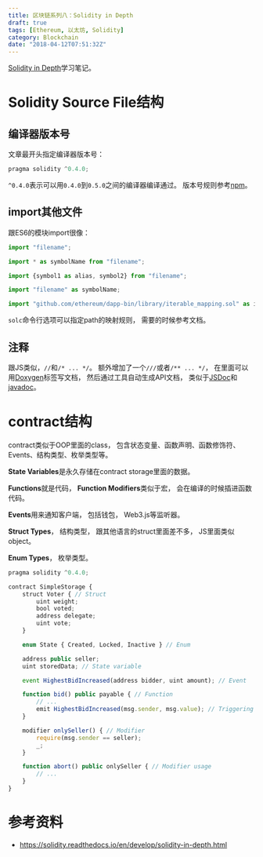 ```yaml
---
title: 区块链系列八：Solidity in Depth
draft: true
tags: [Ethereum, 以太坊, Solidity]
category: Blockchain
date: "2018-04-12T07:51:32Z"
---
```


[Solidity in Depth](https://solidity.readthedocs.io/en/develop/solidity-in-depth.html)学习笔记。

<!-- more -->

# Solidity Source File结构
## 编译器版本号
文章最开头指定编译器版本号：
```js
pragma solidity ^0.4.0;
```
`^0.4.0`表示可以用`0.4.0`到`0.5.0`之间的编译器编译通过。 版本号规则参考[npm](https://docs.npmjs.com/misc/semver)。

## import其他文件
跟ES6的模块import很像：
```js
import "filename";

import * as symbolName from "filename";

import {symbol1 as alias, symbol2} from "filename";

import "filename" as symbolName;

import "github.com/ethereum/dapp-bin/library/iterable_mapping.sol" as it_mapping;
```
`solc`命令行选项可以指定path的映射规则， 需要的时候参考文档。

## 注释
跟JS类似，`//`和`/* ... */`。 额外增加了一个`///`或者`/** ... */`， 在里面可以用[Doxygen](https://en.wikipedia.org/wiki/Doxygen)标签写文档， 然后通过工具自动生成API文档， 类似于[JSDoc](http://usejsdoc.org/)和[javadoc](https://docs.oracle.com/javase/8/docs/technotes/tools/windows/javadoc.html)。

# contract结构
contract类似于OOP里面的class， 包含状态变量、函数声明、函数修饰符、Events、结构类型、枚举类型等。

**State Variables**是永久存储在contract storage里面的数据。

**Functions**就是代码， **Function Modifiers**类似于宏， 会在编译的时候插进函数代码。

**Events**用来通知客户端， 包括钱包， Web3.js等监听器。

**Struct Types**， 结构类型， 跟其他语言的struct里面差不多， JS里面类似object。

**Enum Types**， 枚举类型。

```js
pragma solidity ^0.4.0;

contract SimpleStorage {
    struct Voter { // Struct
        uint weight;
        bool voted;
        address delegate;
        uint vote;
    }

    enum State { Created, Locked, Inactive } // Enum

    address public seller;
    uint storedData; // State variable

    event HighestBidIncreased(address bidder, uint amount); // Event

    function bid() public payable { // Function
        // ...
        emit HighestBidIncreased(msg.sender, msg.value); // Triggering event
    }

    modifier onlySeller() { // Modifier
        require(msg.sender == seller);
        _;
    }

    function abort() public onlySeller { // Modifier usage
        // ...
    }
}
```






# 参考资料
* https://solidity.readthedocs.io/en/develop/solidity-in-depth.html